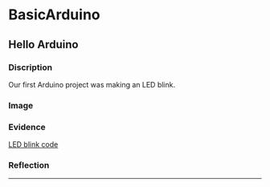 # BasicArduino

## Hello Arduino

### Discription
Our first Arduino project was making an LED blink.

### Image


### Evidence
[LED blink code](https://create.arduino.cc/editor/zsiller38/645f63f4-a05e-46d7-808e-a8b659a936dc/preview)

### Reflection


---
